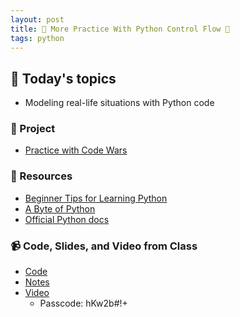 ```yaml
---
layout: post
title: 🐍 More Practice With Python Control Flow 🐍
tags: python
---
```


## 📅 Today's topics

- Modeling real-life situations with Python code

### 🎯  Project
- [Practice with Code Wars](https://www.codewars.com/)

### 🔖 Resources

* [Beginner Tips for Learning Python](https://realpython.com/python-beginner-tips/)
* [A Byte of Python](https://python.swaroopch.com/)
* [Official Python docs](https://docs.python.org/3/)

### 📹 Code, Slides, and Video from Class

* [Code](https://github.com/momentum-pt-team-1/examples/blob/main/tennis.py)
* [Notes](https://github.com/momentum-team-6/examples/tree/main/python/intro-notebooks)
* [Video](https://us02web.zoom.us/rec/share/Cz3IZSSD6KreBoIF_6DElmVWLTtt1a_Sm1Ey_gdwSDgw6TXZ90ZEfzBoil5LpJ3a.CYrDA_q1w3btmCvU)
  - Passcode: hKw2b#!+

